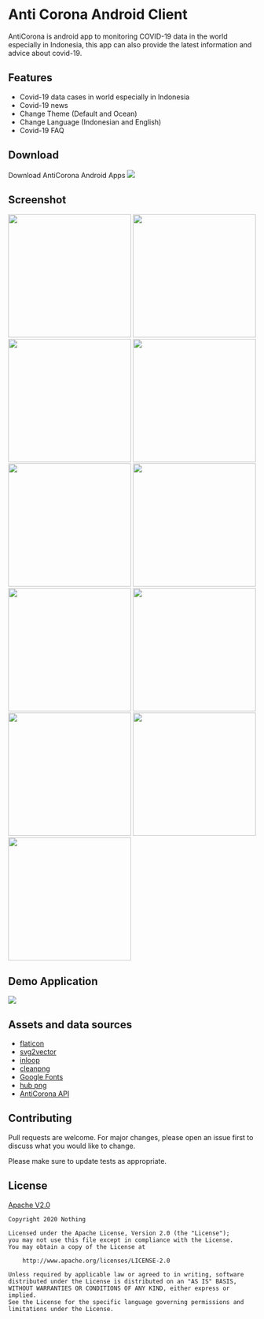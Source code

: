 # Anti Corona Android Client

AntiCorona is android app to monitoring COVID-19 data in the world especially in Indonesia, this app can also provide the latest information and advice about covid-19.

## Features
* Covid-19 data cases in world especially in Indonesia
* Covid-19 news
* Change Theme (Default and Ocean)
* Change Language (Indonesian and English)
* Covid-19 FAQ

## Download
Download AntiCorona Android Apps [![](images/download.png)](https://drive.google.com/file/d/1l2J1xz2Wd4fOOx0xxQ0PJpMYYP1zCDOS/view)

## Screenshot
<img src="images/1.jpg" width="250px"/> <img src="images/2.jpg" width="250px"/> <img src="images/3.jpg" width="250px"/> <img src="images/4.jpg" width="250px"/> <img src="images/5.jpg" width="250px"/> <img src="images/6.jpg" width="250px"/> <img src="images/7.jpg" width="250px"/> <img src="images/8.jpg" width="250px"/> <img src="images/9.jpg" width="250px"/> <img src="images/10.jpg" width="250px"/> <img src="images/11.jpg" width="250px"/>

## Demo Application
[![](images/youtube.png)](https://youtu.be/LA7u5Zhux2A)

## Assets and data sources
* [flaticon](https://flaticon.com)
* [svg2vector](https://svg2vector.com)
* [inloop](https://inloop.github.io)
* [cleanpng](https://cleanpng.com)
* [Google Fonts](https://fonts.google.com)
* [hub png](https://hubpng.com)
* [AntiCorona API](https://github.com/nothing2512/AntiCoronaAPI)

## Contributing
Pull requests are welcome. For major changes, please open an issue first to discuss what you would like to change.

Please make sure to update tests as appropriate.

## License
[Apache V2.0](https://www.apache.org/licenses/LICENSE-2.0)
```$xslt
Copyright 2020 Nothing

Licensed under the Apache License, Version 2.0 (the "License");
you may not use this file except in compliance with the License.
You may obtain a copy of the License at

    http://www.apache.org/licenses/LICENSE-2.0

Unless required by applicable law or agreed to in writing, software
distributed under the License is distributed on an "AS IS" BASIS,
WITHOUT WARRANTIES OR CONDITIONS OF ANY KIND, either express or implied.
See the License for the specific language governing permissions and
limitations under the License.
```